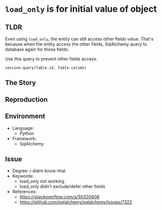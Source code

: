 # `load_only` is for initial value of object


## TLDR

Even using `load_only`, the entity can still access other fields value.
That's because when the entity access the other fields, SqlAlchemy query to database again for those fields.

Use this query to prevent other fields access.
```
session.query(Table.id, Table.column)
```


## The Story


## Reproduction


## Environment
- Language:
    - Python
- Framework:
    - SqlAlchemy


## Issue
- Degree: i-didnt-know-that
- Keywords:
    - load_only not working
    - load_only didn't exclude/defer other fields
- References:
    - https://stackoverflow.com/a/50330608
    - https://github.com/sqlalchemy/sqlalchemy/issues/7322
